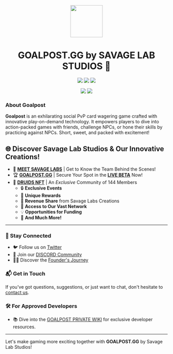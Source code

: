 <p align="center">
  <img width="100" src="https://avatars.githubusercontent.com/u/144785564?s=400&u=3da6a8099c72cfef077599af7df90ea5f9a20967&v=4" />
</p>
<h1 align="center"> GOALPOST.GG by SAVAGE LAB STUDIOS 🚀</h1>
<p align="center">
  <img src="https://img.shields.io/website?url=https%3A%2F%2FGoalpost.gg" />
  <img src="https://img.shields.io/static/v1?label=Status&message=BETA&color=blue">
   <img src="https://img.shields.io/discord/goalpost?color=7489d5&logo=discord&logoColor=ffffff" />
  </p>
<p align="center">
  <img ![X (formerly Twitter) Follow] src="https://img.shields.io/twitter/follow/goalpostgg">
 
  <img src="https://img.shields.io/youtube/channel/views/UCb5ICRLRVFBG7_djPvv5Gng">
  </p>
   </a>
  </a>
</p>

###  About Goalpost
**Goalpost** is an exhilarating social PvP card wagering game crafted with innovative play-on-demand technology. It empowers players to dive into action-packed games with friends, challenge NPCs, or hone their skills by practicing against NPCs. Short, sweet, and packed with excitement!

## 🌐 Discover Savage Lab Studios & Our Innovative Creations!

- 🤝 [**MEET SAVAGE LABS**](https://savagestud.io) | Get to Know the Team Behind the Scenes!
- 🏆 [**GOALPOST.GG**](https://beta.goalpost.gg) | Secure Your Spot in the [**LIVE BETA**](https://beta.goalpost.gg) Now!
- 🌳 [**DRUIDS NFT**](https://druids.vip) | An _Exclusive_ Community of 144 Members
  - 🔒 **Exclusive Events**
  - 🎁 **Unique Rewards**
  - 💼 **Revenue Share** from Savage Labs Creations
  - 🤲 **Access to Our Vast Network**
  - 💡 **Opportunities for Funding**
  - 🚀 **And Much More!**

---

### 📢 Stay Connected
- 🐦 Follow us on [Twitter](https://twitter.com/GoalpostGG)
- 💬 Join our [DISCORD Community](https://discord.gg/goalpost)
- 🧑‍💼 Discover the [Founder's Journey](https://linktr.ee/uneek.sol)

### 📬 Get in Touch
If you've got questions, suggestions, or just want to chat, don't hesitate to [contact us](mailto:contact@savagestud.io).

### 🛠 For Approved Developers
- 📚 Dive into the [GOALPOST PRIVATE WIKI](https://github.com/Goalpost-gg/.github-private/wiki) for exclusive developer resources.

---

Let's make gaming more exciting together with **GOALPOST.GG** by Savage Lab Studios!


